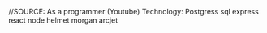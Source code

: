 //SOURCE: As a programmer (Youtube)
Technology:
Postgress sql 
express
react
node
helmet
morgan
arcjet
